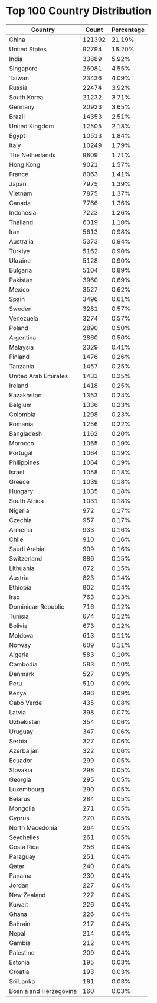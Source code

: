 # Top 100 Country Distribution
| Country | Count | Percentage |
|----|----|----|
| China | 121392 | 21.19% |
| United States | 92794 | 16.20% |
| India | 33889 | 5.92% |
| Singapore | 26081 | 4.55% |
| Taiwan | 23436 | 4.09% |
| Russia | 22474 | 3.92% |
| South Korea | 21232 | 3.71% |
| Germany | 20923 | 3.65% |
| Brazil | 14353 | 2.51% |
| United Kingdom | 12505 | 2.18% |
| Egypt | 10513 | 1.84% |
| Italy | 10249 | 1.79% |
| The Netherlands | 9809 | 1.71% |
| Hong Kong | 9021 | 1.57% |
| France | 8063 | 1.41% |
| Japan | 7975 | 1.39% |
| Vietnam | 7875 | 1.37% |
| Canada | 7766 | 1.36% |
| Indonesia | 7223 | 1.26% |
| Thailand | 6319 | 1.10% |
| Iran | 5613 | 0.98% |
| Australia | 5373 | 0.94% |
| Türkiye | 5162 | 0.90% |
| Ukraine | 5128 | 0.90% |
| Bulgaria | 5104 | 0.89% |
| Pakistan | 3960 | 0.69% |
| Mexico | 3527 | 0.62% |
| Spain | 3496 | 0.61% |
| Sweden | 3281 | 0.57% |
| Venezuela | 3274 | 0.57% |
| Poland | 2890 | 0.50% |
| Argentina | 2860 | 0.50% |
| Malaysia | 2329 | 0.41% |
| Finland | 1476 | 0.26% |
| Tanzania | 1457 | 0.25% |
| United Arab Emirates | 1433 | 0.25% |
| Ireland | 1418 | 0.25% |
| Kazakhstan | 1353 | 0.24% |
| Belgium | 1336 | 0.23% |
| Colombia | 1298 | 0.23% |
| Romania | 1256 | 0.22% |
| Bangladesh | 1162 | 0.20% |
| Morocco | 1065 | 0.19% |
| Portugal | 1064 | 0.19% |
| Philippines | 1064 | 0.19% |
| Israel | 1058 | 0.18% |
| Greece | 1039 | 0.18% |
| Hungary | 1035 | 0.18% |
| South Africa | 1031 | 0.18% |
| Nigeria | 972 | 0.17% |
| Czechia | 957 | 0.17% |
| Armenia | 933 | 0.16% |
| Chile | 910 | 0.16% |
| Saudi Arabia | 909 | 0.16% |
| Switzerland | 886 | 0.15% |
| Lithuania | 872 | 0.15% |
| Austria | 823 | 0.14% |
| Ethiopia | 802 | 0.14% |
| Iraq | 763 | 0.13% |
| Dominican Republic | 716 | 0.12% |
| Tunisia | 674 | 0.12% |
| Bolivia | 673 | 0.12% |
| Moldova | 613 | 0.11% |
| Norway | 609 | 0.11% |
| Algeria | 583 | 0.10% |
| Cambodia | 583 | 0.10% |
| Denmark | 527 | 0.09% |
| Peru | 510 | 0.09% |
| Kenya | 496 | 0.09% |
| Cabo Verde | 435 | 0.08% |
| Latvia | 398 | 0.07% |
| Uzbekistan | 354 | 0.06% |
| Uruguay | 347 | 0.06% |
| Serbia | 327 | 0.06% |
| Azerbaijan | 322 | 0.06% |
| Ecuador | 299 | 0.05% |
| Slovakia | 298 | 0.05% |
| Georgia | 295 | 0.05% |
| Luxembourg | 290 | 0.05% |
| Belarus | 284 | 0.05% |
| Mongolia | 271 | 0.05% |
| Cyprus | 270 | 0.05% |
| North Macedonia | 264 | 0.05% |
| Seychelles | 261 | 0.05% |
| Costa Rica | 256 | 0.04% |
| Paraguay | 251 | 0.04% |
| Qatar | 240 | 0.04% |
| Panama | 230 | 0.04% |
| Jordan | 227 | 0.04% |
| New Zealand | 227 | 0.04% |
| Kuwait | 226 | 0.04% |
| Ghana | 226 | 0.04% |
| Bahrain | 217 | 0.04% |
| Nepal | 214 | 0.04% |
| Gambia | 212 | 0.04% |
| Palestine | 209 | 0.04% |
| Estonia | 195 | 0.03% |
| Croatia | 193 | 0.03% |
| Sri Lanka | 181 | 0.03% |
| Bosnia and Herzegovina | 160 | 0.03% |

